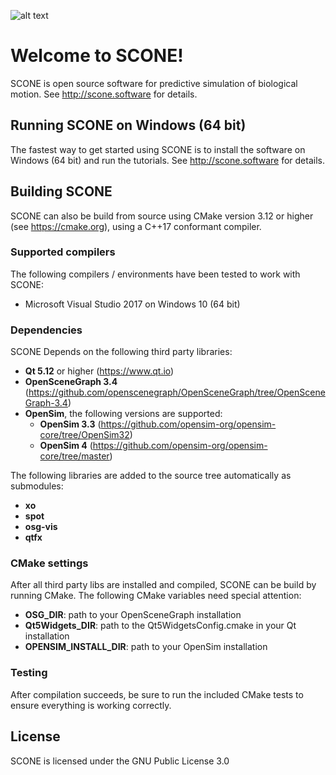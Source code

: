 ![alt text](https://github.com/opensim-org/SCONE/blob/master/resources/ui/scone_logo_notext.png "SCONE")
# Welcome to SCONE!
SCONE is open source software for predictive simulation of biological motion. See http://scone.software for details.

## Running SCONE on Windows (64 bit)
The fastest way to get started using SCONE is to install the software on Windows (64 bit) and run the tutorials. See http://scone.software for details.

## Building SCONE
SCONE can also be build from source using CMake version 3.12 or higher (see https://cmake.org), using a C++17 conformant compiler.

### Supported compilers
The following compilers / environments have been tested to work with SCONE:
  * Microsoft Visual Studio 2017 on Windows 10 (64 bit)

### Dependencies
SCONE Depends on the following third party libraries:
  * **Qt 5.12** or higher (https://www.qt.io)
  * **OpenSceneGraph 3.4** (https://github.com/openscenegraph/OpenSceneGraph/tree/OpenSceneGraph-3.4)
  * **OpenSim**, the following versions are supported:
    * **OpenSim 3.3** (https://github.com/opensim-org/opensim-core/tree/OpenSim32)
    * **OpenSim 4** (https://github.com/opensim-org/opensim-core/tree/master)

The following libraries are added to the source tree automatically as submodules:
  * **xo**
  * **spot**
  * **osg-vis**
  * **qtfx**

### CMake settings
After all third party libs are installed and compiled, SCONE can be build by running CMake. The following CMake variables need special attention:
  * **OSG_DIR**: path to your OpenSceneGraph installation
  * **Qt5Widgets_DIR**: path to the Qt5WidgetsConfig.cmake in your Qt installation
  * **OPENSIM_INSTALL_DIR**: path to your OpenSim installation

### Testing
After compilation succeeds, be sure to run the included CMake tests to ensure everything is working correctly.

## License
SCONE is licensed under the GNU Public License 3.0
